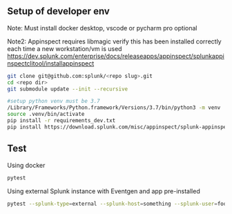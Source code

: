 ## Setup of developer env

Note: Must install docker desktop, vscode or pycharm pro optional

Note2: Appinspect requires libmagic verify this has been installed correctly each time a new workstation/vm is used https://dev.splunk.com/enterprise/docs/releaseapps/appinspect/splunkappinspectclitool/installappinspect


```bash
git clone git@github.com:splunk/<repo slug>.git
cd <repo dir>
git submodule update --init --recursive

#setup python venv must be 3.7
/Library/Frameworks/Python.framework/Versions/3.7/bin/python3 -m venv .venv
source .venv/bin/activate
pip install -r requirements_dev.txt
pip install https://download.splunk.com/misc/appinspect/splunk-appinspect-latest.tar.gz

```


## Test

Using docker 

```bash
pytest
```

Using external Splunk instance with Eventgen and app pre-installed

```bash
pytest --splunk-type=external --splunk-host=something --splunk-user=foo --splunk-password=something
```
